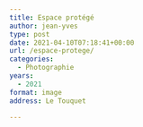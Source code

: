```yaml
---
title: Espace protégé
author: jean-yves
type: post
date: 2021-04-10T07:18:41+00:00
url: /espace-protege/
categories:
  - Photographie
years:
  - 2021
format: image
address: Le Touquet

---
```

